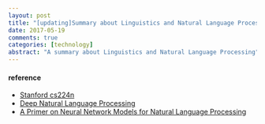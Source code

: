 ```yaml
---
layout: post
title: "[updating]Summary about Linguistics and Natural Language Processing"
date: 2017-05-19
comments: true
categories: [technology]
abstract: "A summary about Linguistics and Natural Language Processing"
---
```


#### reference
* [Stanford  cs224n](http://web.stanford.edu/class/cs224n/)
* [Deep Natural Language Processing](https://github.com/oxford-cs-deepnlp-2017/lectures)
* [A Primer on Neural Network Models for Natural Language Processing](http://pquentin.github.io/nnlp/nnlp.html)